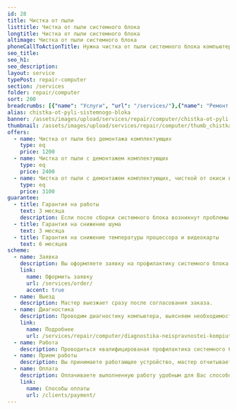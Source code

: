 ```yaml
---
id: 28
title: Чистка от пыли
listtitle: Чистка от пыли системного блока
longtitle: Чистка от пыли системного блока
altimage: Чистка от пыли системного блока
phoneCallToActionTitle: Нужна чистка от пыли системного блока компьютера?
seo_title: 
seo_h1: 
seo_description: 
layout: service
typePost: repair-computer
section: /services
folder: repair/computer
sort: 200
breadcrumbs: [{"name": "Услуги", "url": "/services/"},{"name": "Ремонт устройств", "url": "/services/repair/"},{"name": "Компьютер", "url": "/services/repair/computer/"}]
alias: chistka-ot-pyli-sistemnogo-bloka
banner: /assets/images/upload/services/repair/computer/chistka-ot-pyli-sistemnogo-bloka.jpg
thumbnail: /assets/images/upload/services/repair/computer/thumb_chistka-ot-pyli-sistemnogo-bloka.jpg
offers:
  - name: Чистка от пыли без демонтажа комплектующих
    type: eq
    price: 1200
  - name: Чистка от пыли с демонтажем комплектующих
    type: eq
    price: 2400
  - name: Чистка от пыли с демонтажем комплектующих, чисткой от окиси всех контактов, заменой термопасты и термопрокладок
    type: eq
    price: 3100
guarantee:
  - title: Гарантия на работы
    text: 3 месяца
    description: Если после сборки системного блока возникнут проблемы по нашей вине, то исправим бесплатно.
  - title: Гарантия на снижение шума
    text: 3 месяца
  - title: Гарантия на снижение температуры процессора и видеокарты
    text: 6 месяцев
scheme:
  - name: Заявка
    description: Вы оформляете заявку на профилактику системного блока
    link:
      name: Оформить заявку
      url: /services/order/
      accent: true
  - name: Выезд
    description: Мастер выезжает сразу после согласования заказа.
  - name: Диагностика
    description: Проводим диагностику компьютера, выясняем необходимость профилактики и дополнительных работ.
    link:
      name: Подробнее
      url: /services/repair/computer/diagnostika-neispravnostei-kompiutera.html
  - name: Работа
    description: Проводиться квалифицированая профилактика системного блока.
  - name: Прием работы
    description: Вы принимаете работающее устройство, мастер отчитывается о проделанных работах.
  - name: Оплата
    description: Оплачиваете выполненную работу удобным для Вас способом.
    link:
      name: Способы оплаты
      url: /clients/payment/
---
```

